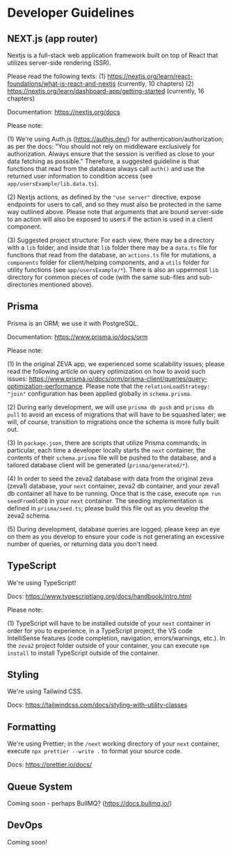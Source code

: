 # Developer Guidelines

## NEXT.js (app router)

Nextjs is a full-stack web application framework built on top of React that utilizes server-side rendering (SSR).

Please read the following texts: 
(1) https://nextjs.org/learn/react-foundations/what-is-react-and-nextjs (currently, 10 chapters)
(2) https://nextjs.org/learn/dashboard-app/getting-started (currently, 16 chapters)

Documentation: https://nextjs.org/docs

Please note:

(1) We're using Auth.js (https://authjs.dev/) for authentication/authorization; as per the docs: "You should not rely on middleware exclusively for authorization. Always ensure that the session is verified as close to your data fetching as possible." Therefore, a suggested guideline is that functions that read from the database always call `auth()` and use the returned user information to condition access (see `app/usersExample/lib.data.ts`).

(2) Nextjs actions, as defined by the `"use server"` directive, expose endpoints for users to call, and so they must also be protected in the same way outlined above. Please note that arguments that are bound server-side to an action will also be exposed to users if the action is used in a client component.

(3) Suggested project structure: For each view, there may be a directory with a `lib` folder, and inside that `lib` folder there may be a `data.ts` file for functions that read from the database, an `actions.ts` file for mutations, a `components` folder for client/helping components, and a `utils` folder for utility functions (see `app/usersExample/*`). There is also an uppermost `lib` directory for common pieces of code (with the same sub-files and sub-directories mentioned above).

## Prisma

Prisma is an ORM; we use it with PostgreSQL.

Documentation: https://www.prisma.io/docs/orm

Please note:

(1) In the original ZEVA app, we experienced some scalability issues; please read the following article on query optimization on how to avoid such issues: https://www.prisma.io/docs/orm/prisma-client/queries/query-optimization-performance. Please note that the `relationLoadStrategy: "join"` configuration has been applied globally in `schema.prisma`.

(2) During early development, we will use `prisma db push` and `prisma db pull` to avoid an excess of migrations that will have to be squashed later; we will, of course, transition to migrations once the schema is more fully built out.

(3) In `package.json`, there are scripts that utilize Prisma commands; in particular, each time a developer locally starts the `next` container, the contents of their `schema.prisma` file will be pushed to the database, and a tailored database client will be generated (`prisma/generated/*`).

(4) In order to seed the zeva2 database with data from the original zeva (zeva1) database, your `next` container, zeva2 db container, and your zeva1 db container all have to be running. Once that is the case, execute `npm run seedFromOldDB` in your `next` container. The seeding implementation is defined in `prisma/seed.ts`; please build this file out as you develop the zeva2 schema.

(5) During development, database queries are logged; please keep an eye on them as you develop to ensure your code is not generating an excessive number of queries, or returning data you don't need.

## TypeScript

We're using TypeScript!

Docs: https://www.typescriptlang.org/docs/handbook/intro.html

Please note:

(1) TypeScript will have to be installed outside of your `next` container in order for you to experience, in a TypeScript project, the VS code IntelliSense features (code completion, navigation, errors/warnings, etc.). In the `zeva2` project folder outside of your container, you can execute `npm install` to install TypeScript outside of the container.

## Styling

We're using Tailwind CSS.

Docs: https://tailwindcss.com/docs/styling-with-utility-classes

## Formatting

We're using Prettier; in the `/next` working directory of your `next` container, execute `npx prettier --write .` to format your source code.

Docs: https://prettier.io/docs/

## Queue System

Coming soon - perhaps BullMQ? (https://docs.bullmq.io/)

## DevOps

Coming soon!

